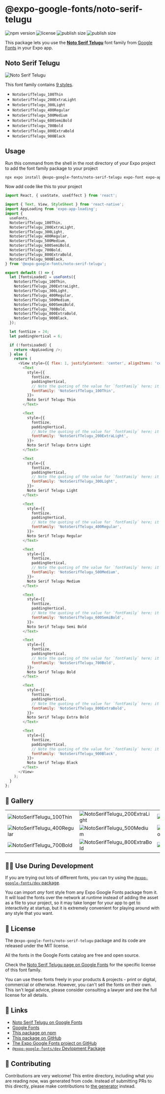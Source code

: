 # @expo-google-fonts/noto-serif-telugu

![npm version](https://flat.badgen.net/npm/v/@expo-google-fonts/noto-serif-telugu)
![license](https://flat.badgen.net/github/license/expo/google-fonts)
![publish size](https://flat.badgen.net/packagephobia/install/@expo-google-fonts/noto-serif-telugu)
![publish size](https://flat.badgen.net/packagephobia/publish/@expo-google-fonts/noto-serif-telugu)

This package lets you use the [**Noto Serif Telugu**](https://fonts.google.com/specimen/Noto+Serif+Telugu) font family from [Google Fonts](https://fonts.google.com/) in your Expo app.

## Noto Serif Telugu

![Noto Serif Telugu](./font-family.png)

This font family contains [9 styles](#-gallery).

- `NotoSerifTelugu_100Thin`
- `NotoSerifTelugu_200ExtraLight`
- `NotoSerifTelugu_300Light`
- `NotoSerifTelugu_400Regular`
- `NotoSerifTelugu_500Medium`
- `NotoSerifTelugu_600SemiBold`
- `NotoSerifTelugu_700Bold`
- `NotoSerifTelugu_800ExtraBold`
- `NotoSerifTelugu_900Black`

## Usage

Run this command from the shell in the root directory of your Expo project to add the font family package to your project
```sh
npx expo install @expo-google-fonts/noto-serif-telugu expo-font expo-app-loading
```

Now add code like this to your project
```js
import React, { useState, useEffect } from 'react';

import { Text, View, StyleSheet } from 'react-native';
import AppLoading from 'expo-app-loading';
import {
  useFonts,
  NotoSerifTelugu_100Thin,
  NotoSerifTelugu_200ExtraLight,
  NotoSerifTelugu_300Light,
  NotoSerifTelugu_400Regular,
  NotoSerifTelugu_500Medium,
  NotoSerifTelugu_600SemiBold,
  NotoSerifTelugu_700Bold,
  NotoSerifTelugu_800ExtraBold,
  NotoSerifTelugu_900Black,
} from '@expo-google-fonts/noto-serif-telugu';

export default () => {
  let [fontsLoaded] = useFonts({
    NotoSerifTelugu_100Thin,
    NotoSerifTelugu_200ExtraLight,
    NotoSerifTelugu_300Light,
    NotoSerifTelugu_400Regular,
    NotoSerifTelugu_500Medium,
    NotoSerifTelugu_600SemiBold,
    NotoSerifTelugu_700Bold,
    NotoSerifTelugu_800ExtraBold,
    NotoSerifTelugu_900Black,
  });

  let fontSize = 24;
  let paddingVertical = 6;

  if (!fontsLoaded) {
    return <AppLoading />;
  } else {
    return (
      <View style={{ flex: 1, justifyContent: 'center', alignItems: 'center' }}>
        <Text
          style={{
            fontSize,
            paddingVertical,
            // Note the quoting of the value for `fontFamily` here; it expects a string!
            fontFamily: 'NotoSerifTelugu_100Thin',
          }}>
          Noto Serif Telugu Thin
        </Text>

        <Text
          style={{
            fontSize,
            paddingVertical,
            // Note the quoting of the value for `fontFamily` here; it expects a string!
            fontFamily: 'NotoSerifTelugu_200ExtraLight',
          }}>
          Noto Serif Telugu Extra Light
        </Text>

        <Text
          style={{
            fontSize,
            paddingVertical,
            // Note the quoting of the value for `fontFamily` here; it expects a string!
            fontFamily: 'NotoSerifTelugu_300Light',
          }}>
          Noto Serif Telugu Light
        </Text>

        <Text
          style={{
            fontSize,
            paddingVertical,
            // Note the quoting of the value for `fontFamily` here; it expects a string!
            fontFamily: 'NotoSerifTelugu_400Regular',
          }}>
          Noto Serif Telugu Regular
        </Text>

        <Text
          style={{
            fontSize,
            paddingVertical,
            // Note the quoting of the value for `fontFamily` here; it expects a string!
            fontFamily: 'NotoSerifTelugu_500Medium',
          }}>
          Noto Serif Telugu Medium
        </Text>

        <Text
          style={{
            fontSize,
            paddingVertical,
            // Note the quoting of the value for `fontFamily` here; it expects a string!
            fontFamily: 'NotoSerifTelugu_600SemiBold',
          }}>
          Noto Serif Telugu Semi Bold
        </Text>

        <Text
          style={{
            fontSize,
            paddingVertical,
            // Note the quoting of the value for `fontFamily` here; it expects a string!
            fontFamily: 'NotoSerifTelugu_700Bold',
          }}>
          Noto Serif Telugu Bold
        </Text>

        <Text
          style={{
            fontSize,
            paddingVertical,
            // Note the quoting of the value for `fontFamily` here; it expects a string!
            fontFamily: 'NotoSerifTelugu_800ExtraBold',
          }}>
          Noto Serif Telugu Extra Bold
        </Text>

        <Text
          style={{
            fontSize,
            paddingVertical,
            // Note the quoting of the value for `fontFamily` here; it expects a string!
            fontFamily: 'NotoSerifTelugu_900Black',
          }}>
          Noto Serif Telugu Black
        </Text>
      </View>
    );
  }
};

```

## 🔡 Gallery


||||
|-|-|-|
|![NotoSerifTelugu_100Thin](./NotoSerifTelugu_100Thin.ttf.png)|![NotoSerifTelugu_200ExtraLight](./NotoSerifTelugu_200ExtraLight.ttf.png)|![NotoSerifTelugu_300Light](./NotoSerifTelugu_300Light.ttf.png)||
|![NotoSerifTelugu_400Regular](./NotoSerifTelugu_400Regular.ttf.png)|![NotoSerifTelugu_500Medium](./NotoSerifTelugu_500Medium.ttf.png)|![NotoSerifTelugu_600SemiBold](./NotoSerifTelugu_600SemiBold.ttf.png)||
|![NotoSerifTelugu_700Bold](./NotoSerifTelugu_700Bold.ttf.png)|![NotoSerifTelugu_800ExtraBold](./NotoSerifTelugu_800ExtraBold.ttf.png)|![NotoSerifTelugu_900Black](./NotoSerifTelugu_900Black.ttf.png)||


## 👩‍💻 Use During Development

If you are trying out lots of different fonts, you can try using the [`@expo-google-fonts/dev` package](https://github.com/expo/google-fonts/tree/master/font-packages/dev#readme).

You can import *any* font style from any Expo Google Fonts package from it. It will load the fonts
over the network at runtime instead of adding the asset as a file to your project, so it may take longer
for your app to get to interactivity at startup, but it is extremely convenient
for playing around with any style that you want.

## 📖 License

The `@expo-google-fonts/noto-serif-telugu` package and its code are released under the MIT license.

All the fonts in the Google Fonts catalog are free and open source.

Check the [Noto Serif Telugu page on Google Fonts](https://fonts.google.com/specimen/Noto+Serif+Telugu) for the specific license of this font family.

You can use these fonts freely in your products & projects - print or digital, commercial or otherwise. However, you can't sell the fonts on their own. This isn't legal advice, please consider consulting a lawyer and see the full license for all details.

## 🔗 Links

- [Noto Serif Telugu on Google Fonts](https://fonts.google.com/specimen/Noto+Serif+Telugu)
- [Google Fonts](https://fonts.google.com/)
- [This package on npm](https://www.npmjs.com/package/@expo-google-fonts/noto-serif-telugu)
- [This package on GitHub](https://github.com/expo/google-fonts/tree/master/font-packages/noto-serif-telugu)
- [The Expo Google Fonts project on GitHub](https://github.com/expo/google-fonts)
- [`@expo-google-fonts/dev` Devlopment Package](https://github.com/expo/google-fonts/tree/master/font-packages/dev)

## 🤝 Contributing

Contributions are very welcome! This entire directory, including what you are reading now, was generated from code. Instead of submitting PRs to this directly, please make contributions to [the generator](https://github.com/expo/google-fonts/tree/master/packages/generator) instead.
